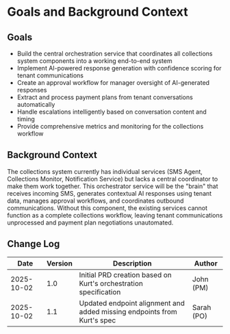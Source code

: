 # Goals and Background Context

## Goals
- Build the central orchestration service that coordinates all collections system components into a working end-to-end system
- Implement AI-powered response generation with confidence scoring for tenant communications
- Create an approval workflow for manager oversight of AI-generated responses
- Extract and process payment plans from tenant conversations automatically
- Handle escalations intelligently based on conversation content and timing
- Provide comprehensive metrics and monitoring for the collections workflow

## Background Context
The collections system currently has individual services (SMS Agent, Collections Monitor, Notification Service) but lacks a central coordinator to make them work together. This orchestrator service will be the "brain" that receives incoming SMS, generates contextual AI responses using tenant data, manages approval workflows, and coordinates outbound communications. Without this component, the existing services cannot function as a complete collections workflow, leaving tenant communications unprocessed and payment plan negotiations unautomated.

## Change Log

| Date | Version | Description | Author |
|------|---------|-------------|--------|
| 2025-10-02 | 1.0 | Initial PRD creation based on Kurt's orchestration specification | John (PM) |
| 2025-10-02 | 1.1 | Updated endpoint alignment and added missing endpoints from Kurt's spec | Sarah (PO) |
